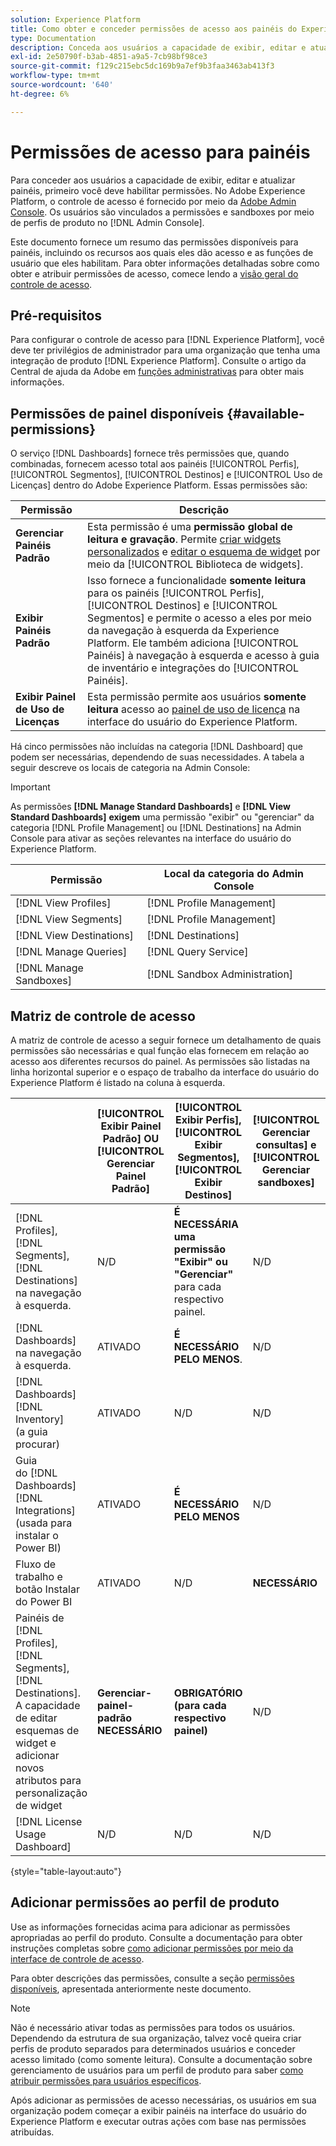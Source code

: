 ```yaml
---
solution: Experience Platform
title: Como obter e conceder permissões de acesso aos painéis do Experience Platform
type: Documentation
description: Conceda aos usuários a capacidade de exibir, editar e atualizar painéis do Experience Platform usando o Adobe Admin Console.
exl-id: 2e50790f-b3ab-4851-a9a5-7cb98bf98ce3
source-git-commit: f129c215ebc5dc169b9a7ef9b3faa3463ab413f3
workflow-type: tm+mt
source-wordcount: '640'
ht-degree: 6%

---
```


# Permissões de acesso para painéis

Para conceder aos usuários a capacidade de exibir, editar e atualizar painéis, primeiro você deve habilitar permissões. No Adobe Experience Platform, o controle de acesso é fornecido por meio da [Adobe Admin Console](https://adminconsole.adobe.com/). Os usuários são vinculados a permissões e sandboxes por meio de perfis de produto no [!DNL Admin Console].

Este documento fornece um resumo das permissões disponíveis para painéis, incluindo os recursos aos quais eles dão acesso e as funções de usuário que eles habilitam. Para obter informações detalhadas sobre como obter e atribuir permissões de acesso, comece lendo a [visão geral do controle de acesso](../access-control/home.md).

## Pré-requisitos

Para configurar o controle de acesso para [!DNL Experience Platform], você deve ter privilégios de administrador para uma organização que tenha uma integração de produto [!DNL Experience Platform]. Consulte o artigo da Central de ajuda da Adobe em [funções administrativas](https://helpx.adobe.com/br/enterprise/using/admin-roles.html) para obter mais informações.

## Permissões de painel disponíveis {#available-permissions}

O serviço [!DNL Dashboards] fornece três permissões que, quando combinadas, fornecem acesso total aos painéis [!UICONTROL Perfis], [!UICONTROL Segmentos], [!UICONTROL Destinos] e [!UICONTROL Uso de Licenças] dentro do Adobe Experience Platform. Essas permissões são:

| Permissão | Descrição |
|---|---|
| **Gerenciar Painéis Padrão** | Esta permissão é uma **permissão global de leitura e gravação**. Permite [criar widgets personalizados](./customize/custom-widgets.md) e [editar o esquema de widget](./customize/edit-schema.md) por meio da [!UICONTROL Biblioteca de widgets]. |
| **Exibir Painéis Padrão** | Isso fornece a funcionalidade **somente leitura** para os painéis [!UICONTROL Perfis], [!UICONTROL Destinos] e [!UICONTROL Segmentos] e permite o acesso a eles por meio da navegação à esquerda da Experience Platform. Ele também adiciona [!UICONTROL Painéis] à navegação à esquerda e acesso à guia de inventário e integrações do [!UICONTROL Painéis]. |
| **Exibir Painel de Uso de Licenças** | Esta permissão permite aos usuários **somente leitura** acesso ao [painel de uso de licença](./guides/license-usage.md) na interface do usuário do Experience Platform. |

Há cinco permissões não incluídas na categoria [!DNL Dashboard] que podem ser necessárias, dependendo de suas necessidades. A tabela a seguir descreve os locais de categoria na Admin Console:

>[!IMPORTANT]
>
>As permissões **[!DNL Manage Standard Dashboards]** e **[!DNL View Standard Dashboards]** **exigem** uma permissão &quot;exibir&quot; ou &quot;gerenciar&quot; da categoria [!DNL Profile Management] ou [!DNL Destinations] na Admin Console para ativar as seções relevantes na interface do usuário do Experience Platform.

| Permissão | Local da categoria do Admin Console |
|---|---|
| [!DNL View Profiles] | [!DNL Profile Management] |
| [!DNL View Segments] | [!DNL Profile Management] |
| [!DNL View Destinations] | [!DNL Destinations] |
| [!DNL Manage Queries] | [!DNL Query Service] |
| [!DNL Manage Sandboxes] | [!DNL Sandbox Administration] |

## Matriz de controle de acesso

A matriz de controle de acesso a seguir fornece um detalhamento de quais permissões são necessárias e qual função elas fornecem em relação ao acesso aos diferentes recursos do painel. As permissões são listadas na linha horizontal superior e o espaço de trabalho da interface do usuário do Experience Platform é listado na coluna à esquerda.

|   | [!UICONTROL Exibir Painel Padrão] OU [!UICONTROL Gerenciar Painel Padrão] | [!UICONTROL Exibir Perfis],<br/>[!UICONTROL Exibir Segmentos],<br/> [!UICONTROL Exibir Destinos] | [!UICONTROL Gerenciar consultas] e [!UICONTROL Gerenciar sandboxes] | [!UICONTROL Exibir Painel de Uso de Licenças] |
|---|---|---|---|---|
| [!DNL Profiles],<br/>[!DNL Segments],<br/>[!DNL Destinations] na navegação à esquerda. | N/D | **É NECESSÁRIA uma permissão &quot;Exibir&quot; ou &quot;Gerenciar&quot;** para cada respectivo painel. | N/D | N/D |
| [!DNL Dashboards] na navegação à esquerda. | ATIVADO | **É NECESSÁRIO PELO MENOS**. | N/D | N/D |
| [!DNL Dashboards] [!DNL Inventory] <br/>(a guia procurar) | ATIVADO | N/D | N/D | N/D |
| Guia <br/> do [!DNL Dashboards] [!DNL Integrations] (usada para instalar o Power BI) | ATIVADO | **É NECESSÁRIO PELO MENOS** | N/D | N/D |
| Fluxo de trabalho e botão Instalar do Power BI | ATIVADO | N/D | **NECESSÁRIO** | N/D |
| Painéis de [!DNL Profiles],<br/>[!DNL Segments],<br/>[!DNL Destinations].<br/>A capacidade de editar esquemas de widget e adicionar novos atributos para personalização de widget | **Gerenciar-painel-padrão NECESSÁRIO** | **OBRIGATÓRIO (para cada respectivo painel)** | N/D | N/D |
| [!DNL License Usage Dashboard] | N/D | N/D | N/D | ATIVADO |

{style="table-layout:auto"}

## Adicionar permissões ao perfil de produto

Use as informações fornecidas acima para adicionar as permissões apropriadas ao perfil do produto. Consulte a documentação para obter instruções completas sobre [como adicionar permissões por meio da interface de controle de acesso](../access-control/ui/permissions.md).

Para obter descrições das permissões, consulte a seção [permissões disponíveis](#available-permissions), apresentada anteriormente neste documento.

>[!NOTE]
>
>Não é necessário ativar todas as permissões para todos os usuários. Dependendo da estrutura de sua organização, talvez você queira criar perfis de produto separados para determinados usuários e conceder acesso limitado (como somente leitura). Consulte a documentação sobre gerenciamento de usuários para um perfil de produto para saber [como atribuir permissões para usuários específicos](../access-control/ui/users.md).

Após adicionar as permissões de acesso necessárias, os usuários em sua organização podem começar a exibir painéis na interface do usuário do Experience Platform e executar outras ações com base nas permissões atribuídas.
